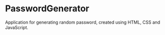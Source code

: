 # PasswordGenerator
 Application for generating random password, created using HTML, CSS and JavaScript.
